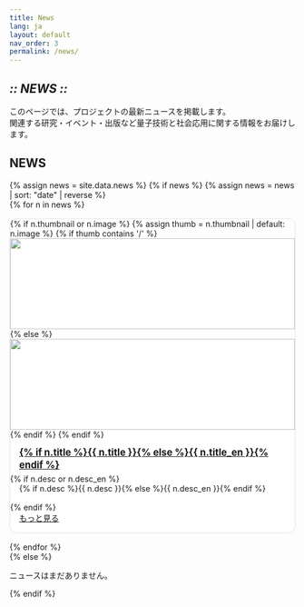 ```yaml
---
title: News
lang: ja
layout: default
nav_order: 3
permalink: /news/
---
```


<section class="hero" data-reveal>
  <h1 class="chapter glitch" data-shadow="Chapter III :: NEWS ::">
   <em>:: NEWS ::</em>
  </h1>
  <p class="lead">このページでは、プロジェクトの最新ニュースを掲載します。<br />
  関連する研究・イベント・出版など量子技術と社会応用に関する情報をお届けします。</p>
</section>

<!-- News Section -->
<section id="news" data-reveal>
  <h2>NEWS</h2>
  <style>
    /* Simple grid for news cards */
    #news .cards{
      display: grid;
      grid-template-columns: repeat(auto-fit, minmax(260px, 1fr));
      gap: 1rem;
      align-items: stretch;
    }
    #news .card{
      display: flex;
      flex-direction: column;
      border: 1px solid var(--c-border, #e5e5e5);
      border-radius: 12px;
      overflow: hidden;
      background: #fff;
      box-shadow: 0 1px 2px rgba(0,0,0,.04);
    }
    #news .card img{
      width: 100%;
      height: 160px;
      object-fit: cover;
      display: block;
    }
    #news .card h4{
      margin: 0.75rem 1rem 0.25rem;
      font-size: 1.05rem;
      line-height: 1.35;
    }
    #news .card p{
      margin: 0 1rem 1rem;
    }
    #news .card .btn-quest{
      margin: 0 1rem 1rem;
      align-self: flex-start;
    }
    @media (max-width: 600px){
      #news .card img{ height: 140px; }
    }
  </style>
  {% assign news = site.data.news %}
  {% if news %}
    {% assign news = news | sort: "date" | reverse %}
    <div class="cards">
    {% for n in news %}
      <div class="card" data-reveal>
        {% if n.thumbnail or n.image %}
          {% assign thumb = n.thumbnail | default: n.image %}
          {% if thumb contains '/' %}
            <img src="{{ thumb | relative_url }}" alt="">
          {% else %}
            <img src="{{ '/assets/img/news/' | append: thumb | relative_url }}" alt="">
          {% endif %}
        {% endif %}
        <h4 class="news-title">
          <a href="{{ '/news/' | append: n.slug | relative_url }}">
            {% if n.title %}{{ n.title }}{% else %}{{ n.title_en }}{% endif %}
          </a>
        </h4>
        {% if n.desc or n.desc_en %}
        <p class="news-desc">{% if n.desc %}{{ n.desc }}{% else %}{{ n.desc_en }}{% endif %}</p>
        {% endif %}
        <a href="{{ '/news/' | append: n.slug | relative_url }}" class="btn-quest">もっと見る</a>
      </div>
    {% endfor %}
    </div>
  {% else %}
    <p>ニュースはまだありません。</p>
  {% endif %}
</section>